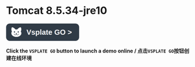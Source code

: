 # Tomcat 8.5.34-jre10

<a href="https://www.vsplate.com/?docker-compose=https://github.com/vsplate/dcenvs/tomcat/8.5.34-jre10"><img alt="VSPLATE GO" src="https://raw.githubusercontent.com/vsplate/images/master/vsgo_btn.png" width="200px"></a>

**Click the `VSPLATE GO` button to launch a demo online / 点击`VSPLATE GO`按钮创建在线环境**